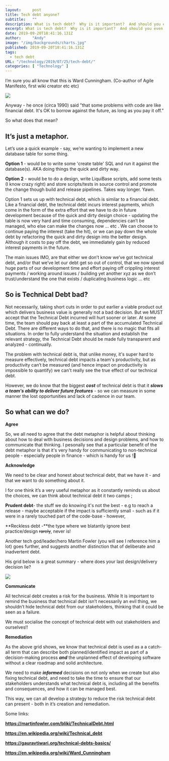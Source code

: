 ```yaml
---
layout:     post 
title: Tech debt anyone?
subtitle:   ""
description: What is tech debt?  Why is it important?  And should you even care?
excerpt: What is tech debt?  Why is it important?  And should you even care?
date: 2019-09-20T18:41:16.131Z
author:     "Andy"
image: "/img/backgrounds/charts.jpg"
published: 2019-09-20T18:41:16.131Z
tags:
  - tech debt
URL: "/technology/2019/07/25/tech-debt/"
categories: [ "Technology" ]
---
```

I’m sure you all know that this is Ward Cunningham. (Co-author of Agile Manifesto, first wiki creator etc etc)

![](/img/blog/230px-Ward_Cunningham_-_Commons-1.jpg)

Anyway - he once (circa 1990) said "that some problems with code are like financial debt. It's OK to borrow against the future, as long as you pay it off.”

So what does that mean?

## It’s just a metaphor.

Let’s use a quick example - say, we’re wanting to implement a new database table for some thing.

**Option 1** - would be to write some 'create table' SQL and run it against the database(s). AKA doing things the quick and dirty way.

**Option 2** - would be to do a design, write LiquiBase scripts, add some tests (I know crazy right) and store scripts/tests in source control and promote the change though build and release pipelines. Takes way longer. Yawn.

Option 1 sets us up with technical debt, which is similar to a financial debt. Like a financial debt, the technical debt incurs interest payments, which come in the form of the extra effort that we have to do in future development because of the quick and dirty design choice - updating the table is now very hard and time consuming, dependencies can’t be managed, who else can make the changes now … etc . We can choose to continue paying the interest (take the hit), or we can pay down the whole debt by refactoring the quick and dirty design into the better design. Although it costs to pay off the debt, we immediately gain by reduced interest payments in the future.

The main issues IMO, are that either we don’t know we’ve got technical debt, and/or that we’ve let our debt get so out of control, that we now spend huge parts of our development time and effort paying off crippling interest payments / working around issues / building yet another xyz as we don’t trust/understand the one that exists / duplicating business logic … etc

## So is Technical Debt bad?

Not necessarily, taking short cuts in order to put earlier a viable product out which delivers business value is generally not a bad decision. But we MUST accept that the Technical Debt incurred will hurt sooner or later. At some time, the team should pay back at least a part of the accumulated Technical Debt. There are different ways to do that, and there is no magic that fits all situations. In order to fully understand the situation and establish the relevant strategy, the Technical Debt should be made fully transparent and analyzed - continually.

The problem with technical debt is, that unlike money, it's super hard to measure effectively, technical debt impacts a team's productivity, but as productivity can’t be measured (and hence impact on productivity is impossible to quantify) we can't really see the true effect of our technical debt.

However, we do know that the biggest ***cost*** of technical debt is that it ***slows a team's ability to deliver future features*** - so we can measure in some manner the lost opportunities and lack of cadence in our team.

## So what can we do?

**Agree**

So, we all need to agree that the debt metaphor is helpful about thinking about how to deal with business decisions and design problems, and how to communicate that thinking. I pesonally see that a particular benefit of the debt metaphor is that it's very handy for communicating to non-technical people - especially people in finance - which is handy for us !🙂

**Acknowledge**

We need to be clear and honest about technical debt, that we have it - and that we want to do something about it.

I for one think it’s a very useful metaphor as it constantly reminds us about the choices, we can think about technical debt it two camps ;

**Prudent debt**- the stuff we do knowing it's not the best - e.g to reach a release - maybe acceptable if the impact is sufficiently small - such as if it were in a rarely touched part of the code-base - however,

**Reckless debt -**the type where we blatantly ignore best practice/design ~~rarely~~, never is!

Another tech god/leader/hero Martin Fowler (you will see I reference him a lot) goes further, and suggests another distinction that of deliberate and inadvertent debt.

His grid below is a great summary - where does your last design/delivery decision lie?

![](/img/blog/techDebtQuadrant.png)

**Communicate**

All technical debt creates a risk for the business. While It is important to remind the business that technical debt isn’t necessarily an evil thing, we shouldn’t hide technical debt from our stakeholders, thinking that it could be seen as a failure.

We must socialise the concept of technical debt with out stakeholders and ourselves!!

**Remediation**

As the above grid shows, we know that technical debt is used as a a catch-all term that can describe both planned/identified impact as part of a decision-making process ***and*** the unplanned effect of developing software without a clear roadmap and solid architecture.

We need to make ***informed*** decisions on not only when we create but also fixing technical debt, and need to take the time to ensure that our stakeholders understands what technical debt is, including all the benefits and consequences, and how it can be managed best.

This way, we can all develop a strategy to reduce the risk technical debt can present - both in it’s creation and remediation.



Some links:

**<https://martinfowler.com/bliki/TechnicalDebt.html>**

**<https://en.wikipedia.org/wiki/Technical_debt>**

**<https://gauravtiwari.org/technical-debts-basics/>**

**<https://en.wikipedia.org/wiki/Ward_Cunningham>**
